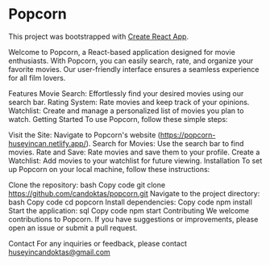 # Popcorn

This project was bootstrapped with [Create React App](https://github.com/facebook/create-react-app).

Welcome to Popcorn, a React-based application designed for movie enthusiasts. With Popcorn, you can easily search, rate, and organize your favorite movies. Our user-friendly interface ensures a seamless experience for all film lovers.

Features
Movie Search: Effortlessly find your desired movies using our search bar.
Rating System: Rate movies and keep track of your opinions.
Watchlist: Create and manage a personalized list of movies you plan to watch.
Getting Started
To use Popcorn, follow these simple steps:

Visit the Site: Navigate to Popcorn's website (https://popcorn-huseyincan.netlify.app/).
Search for Movies: Use the search bar to find movies.
Rate and Save: Rate movies and save them to your profile.
Create a Watchlist: Add movies to your watchlist for future viewing.
Installation
To set up Popcorn on your local machine, follow these instructions:

Clone the repository:
bash
Copy code
git clone https://github.com/candoktas/popcorn.git
Navigate to the project directory:
bash
Copy code
cd popcorn
Install dependencies:
Copy code
npm install
Start the application:
sql
Copy code
npm start
Contributing
We welcome contributions to Popcorn. If you have suggestions or improvements, please open an issue or submit a pull request.


Contact
For any inquiries or feedback, please contact huseyincandoktas@gmail.com


